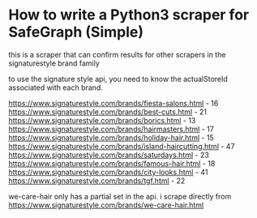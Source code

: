 # How to write a Python3 scraper for SafeGraph (Simple)

this is a scraper that can confirm results for other scrapers in the signaturestyle brand family

to use the signature style api, you need to know the actualStoreId associated with each brand.


https://www.signaturestyle.com/brands/fiesta-salons.html - 16
https://www.signaturestyle.com/brands/best-cuts.html - 21
https://www.signaturestyle.com/brands/borics.html - 13
https://www.signaturestyle.com/brands/hairmasters.html - 17
https://www.signaturestyle.com/brands/holiday-hair.html - 15
https://www.signaturestyle.com/brands/island-haircutting.html - 47
https://www.signaturestyle.com/brands/saturdays.html - 23
https://www.signaturestyle.com/brands/famous-hair.html - 18
https://www.signaturestyle.com/brands/city-looks.html - 41
https://www.signaturestyle.com/brands/tgf.html - 22

we-care-hair only has a partial set in the api. i scrape directly from 
https://www.signaturestyle.com/brands/we-care-hair.html